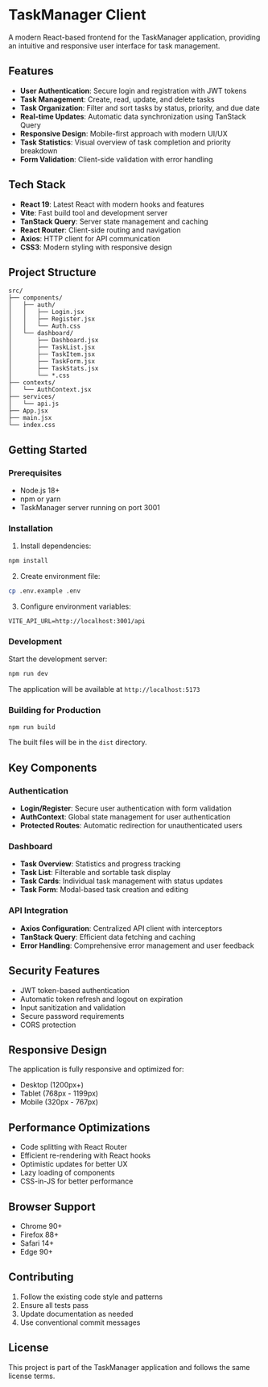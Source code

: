 # TaskManager Client

A modern React-based frontend for the TaskManager application, providing an intuitive and responsive user interface for task management.

## Features

- **User Authentication**: Secure login and registration with JWT tokens
- **Task Management**: Create, read, update, and delete tasks
- **Task Organization**: Filter and sort tasks by status, priority, and due date
- **Real-time Updates**: Automatic data synchronization using TanStack Query
- **Responsive Design**: Mobile-first approach with modern UI/UX
- **Task Statistics**: Visual overview of task completion and priority breakdown
- **Form Validation**: Client-side validation with error handling

## Tech Stack

- **React 19**: Latest React with modern hooks and features
- **Vite**: Fast build tool and development server
- **TanStack Query**: Server state management and caching
- **React Router**: Client-side routing and navigation
- **Axios**: HTTP client for API communication
- **CSS3**: Modern styling with responsive design

## Project Structure

```
src/
├── components/
│   ├── auth/
│   │   ├── Login.jsx
│   │   ├── Register.jsx
│   │   └── Auth.css
│   └── dashboard/
│       ├── Dashboard.jsx
│       ├── TaskList.jsx
│       ├── TaskItem.jsx
│       ├── TaskForm.jsx
│       ├── TaskStats.jsx
│       └── *.css
├── contexts/
│   └── AuthContext.jsx
├── services/
│   └── api.js
├── App.jsx
├── main.jsx
└── index.css
```

## Getting Started

### Prerequisites

- Node.js 18+
- npm or yarn
- TaskManager server running on port 3001

### Installation

1. Install dependencies:

```bash
npm install
```

2. Create environment file:

```bash
cp .env.example .env
```

3. Configure environment variables:

```env
VITE_API_URL=http://localhost:3001/api
```

### Development

Start the development server:

```bash
npm run dev
```

The application will be available at `http://localhost:5173`

### Building for Production

```bash
npm run build
```

The built files will be in the `dist` directory.

## Key Components

### Authentication

- **Login/Register**: Secure user authentication with form validation
- **AuthContext**: Global state management for user authentication
- **Protected Routes**: Automatic redirection for unauthenticated users

### Dashboard

- **Task Overview**: Statistics and progress tracking
- **Task List**: Filterable and sortable task display
- **Task Cards**: Individual task management with status updates
- **Task Form**: Modal-based task creation and editing

### API Integration

- **Axios Configuration**: Centralized API client with interceptors
- **TanStack Query**: Efficient data fetching and caching
- **Error Handling**: Comprehensive error management and user feedback

## Security Features

- JWT token-based authentication
- Automatic token refresh and logout on expiration
- Input sanitization and validation
- Secure password requirements
- CORS protection

## Responsive Design

The application is fully responsive and optimized for:

- Desktop (1200px+)
- Tablet (768px - 1199px)
- Mobile (320px - 767px)

## Performance Optimizations

- Code splitting with React Router
- Efficient re-rendering with React hooks
- Optimistic updates for better UX
- Lazy loading of components
- CSS-in-JS for better performance

## Browser Support

- Chrome 90+
- Firefox 88+
- Safari 14+
- Edge 90+

## Contributing

1. Follow the existing code style and patterns
2. Ensure all tests pass
3. Update documentation as needed
4. Use conventional commit messages

## License

This project is part of the TaskManager application and follows the same license terms.
